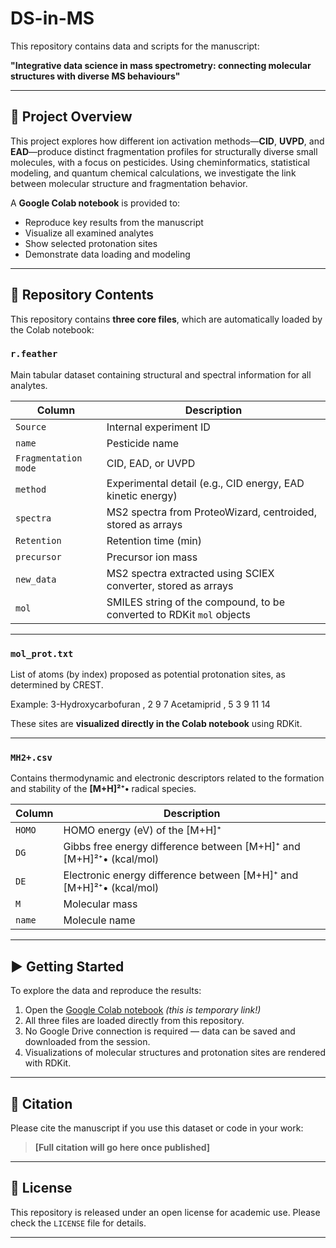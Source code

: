 # DS-in-MS

This repository contains data and scripts for the manuscript:

**"Integrative data science in mass spectrometry: connecting molecular structures with diverse MS behaviours"**

---

## 🔬 Project Overview

This project explores how different ion activation methods—**CID**, **UVPD**, and **EAD**—produce distinct fragmentation profiles for structurally diverse small molecules, with a focus on pesticides. Using cheminformatics, statistical modeling, and quantum chemical calculations, we investigate the link between molecular structure and fragmentation behavior.

A **Google Colab notebook** is provided to:
- Reproduce key results from the manuscript
- Visualize all examined analytes
- Show selected protonation sites
- Demonstrate data loading and modeling

---

## 📁 Repository Contents

This repository contains **three core files**, which are automatically loaded by the Colab notebook:

### `r.feather`
Main tabular dataset containing structural and spectral information for all analytes.

| Column            | Description                                                                 |
|-------------------|-----------------------------------------------------------------------------|
| `Source`          | Internal experiment ID                                                      |
| `name`            | Pesticide name                                                              |
| `Fragmentation mode` | CID, EAD, or UVPD                                                        |
| `method`          | Experimental detail (e.g., CID energy, EAD kinetic energy)                  |
| `spectra`         | MS2 spectra from ProteoWizard, centroided, stored as arrays                |
| `Retention`       | Retention time (min)                                                        |
| `precursor`       | Precursor ion mass                                                          |
| `new_data`        | MS2 spectra extracted using SCIEX converter, stored as arrays              |
| `mol`             | SMILES string of the compound, to be converted to RDKit `mol` objects       |

---

### `mol_prot.txt`
List of atoms (by index) proposed as potential protonation sites, as determined by CREST.

Example:
3-Hydroxycarbofuran , 2 9 7
Acetamiprid , 5 3 9 11 14


These sites are **visualized directly in the Colab notebook** using RDKit.

---

### `MH2+.csv`
Contains thermodynamic and electronic descriptors related to the formation and stability of the **[M+H]²⁺•** radical species.

| Column | Description                                                                 |
|--------|-----------------------------------------------------------------------------|
| `HOMO` | HOMO energy (eV) of the [M+H]⁺                                    |
| `DG`   | Gibbs free energy difference between [M+H]⁺ and [M+H]²⁺• (kcal/mol)           |
| `DE`   | Electronic energy difference between [M+H]⁺ and [M+H]²⁺• (kcal/mol)           |
| `M`    | Molecular mass                                                              |
| `name` | Molecule name                                                               |

---

## ▶️ Getting Started

To explore the data and reproduce the results:

1. Open the [Google Colab notebook](https://colab.research.google.com/drive/1XRcTpjF-neawC1fsyu8iWIi4iZr-hRvv) *(this is temporary link!)*  
2. All three files are loaded directly from this repository.  
3. No Google Drive connection is required — data can be saved and downloaded from the session.  
4. Visualizations of molecular structures and protonation sites are rendered with RDKit.

---

## 🧪 Citation

Please cite the manuscript if you use this dataset or code in your work:  
> **[Full citation will go here once published]**

---

## 📜 License

This repository is released under an open license for academic use. Please check the `LICENSE` file for details.

---
